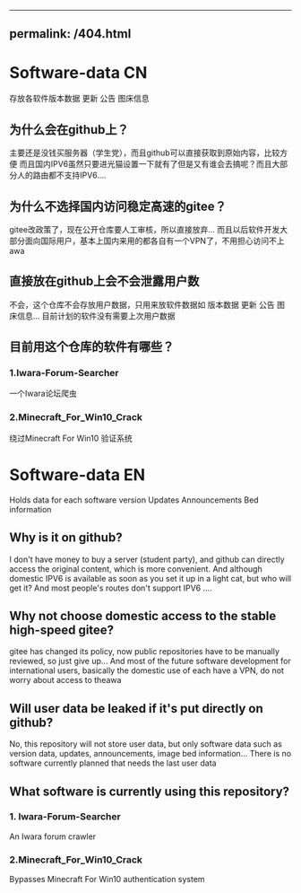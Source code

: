    ---
   permalink: /404.html
   ---
# Software-data CN
存放各软件版本数据 更新 公告 图床信息

## 为什么会在github上？
主要还是没钱买服务器（学生党），而且github可以直接获取到原始内容，比较方便
而且国内IPV6虽然只要进光猫设置一下就有了但是又有谁会去搞呢？而且大部分人的路由都不支持IPV6....

## 为什么不选择国内访问稳定高速的gitee？
gitee改政策了，现在公开仓库要人工审核，所以直接放弃...
而且以后软件开发大部分面向国际用户，基本上国内来用的都各自有一个VPN了，不用担心访问不上awa

## 直接放在github上会不会泄露用户数
不会，这个仓库不会存放用户数据，只用来放软件数据如 版本数据 更新 公告 图床信息...
目前计划的软件没有需要上次用户数据

## 目前用这个仓库的软件有哪些？
### 1.Iwara-Forum-Searcher
一个Iwara论坛爬虫

### 2.Minecraft_For_Win10_Crack
绕过Minecraft For Win10 验证系统

# Software-data EN
Holds data for each software version Updates Announcements Bed information

## Why is it on github?
I don't have money to buy a server (student party), and github can directly access the original content, which is more convenient.
And although domestic IPV6 is available as soon as you set it up in a light cat, but who will get it? And most people's routes don't support IPV6 ....

## Why not choose domestic access to the stable high-speed gitee?
gitee has changed its policy, now public repositories have to be manually reviewed, so just give up...
And most of the future software development for international users, basically the domestic use of each have a VPN, do not worry about access to theawa

## Will user data be leaked if it's put directly on github?
No, this repository will not store user data, but only software data such as version data, updates, announcements, image bed information...
There is no software currently planned that needs the last user data

## What software is currently using this repository?
### 1. Iwara-Forum-Searcher
An Iwara forum crawler

### 2.Minecraft_For_Win10_Crack
Bypasses Minecraft For Win10 authentication system


